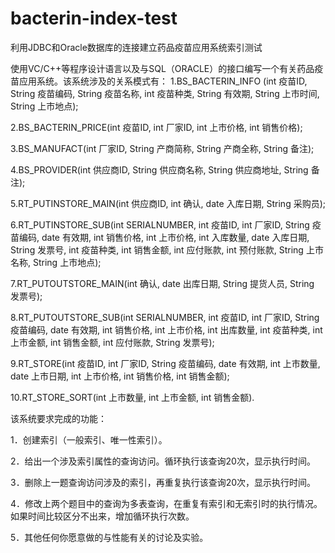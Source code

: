 # bacterin-index-test
利用JDBC和Oracle数据库的连接建立药品疫苗应用系统索引测试

使用VC/C++等程序设计语言以及与SQL（ORACLE）的接口编写一个有关药品疫苗应用系统。该系统涉及的关系模式有：
1.BS_BACTERIN_INFO (int 疫苗ID, String 疫苗编码, String 疫苗名称, int 疫苗种类, String 有效期, String 上市时间, String 上市地点);

2.BS_BACTERIN_PRICE(int 疫苗ID, int 厂家ID, int 上市价格, int 销售价格);

3.BS_MANUFACT(int 厂家ID, String 产商简称, String 产商全称, String 备注);

4.BS_PROVIDER(int 供应商ID, String 供应商名称, String 供应商地址, String 备注);

5.RT_PUTINSTORE_MAIN(int 供应商ID, int 确认, date 入库日期, String 采购员);

6.RT_PUTINSTORE_SUB(int SERIALNUMBER, int 疫苗ID, int 厂家ID, String 疫苗编码, date 有效期, int 销售价格, int 上市价格, int 入库数量, date 入库日期, String 发票号, int 疫苗种类, int 销售金额, int 应付账款, int 预付账款, String 上市名称, String 上市地点);

7.RT_PUTOUTSTORE_MAIN(int 确认, date 出库日期, String 提货人员, String 发票号);

8.RT_PUTOUTSTORE_SUB(int SERIALNUMBER, int 疫苗ID, int 厂家ID, String 疫苗编码, date 有效期, int 销售价格, int 上市价格, int 出库数量, int 疫苗种类, int 上市金额, int 销售金额, int 应付账款, String 发票号);

9.RT_STORE(int 疫苗ID, int 厂家ID, String 疫苗编码, date 有效期, int 上市数量, date 上市日期, int 上市价格, int 销售价格, int 销售金额);

10.RT_STORE_SORT(int 上市数量, int 上市金额, int 销售金额).

该系统要求完成的功能：

1．创建索引（一般索引、唯一性索引）。

2．给出一个涉及索引属性的查询访问。循环执行该查询20次，显示执行时间。

3．删除上一题查询访问涉及的索引，再重复执行该查询20次，显示执行时间。

4．修改上两个题目中的查询为多表查询，在重复有索引和无索引时的执行情况。如果时间比较区分不出来，增加循环执行次数。

5．其他任何你愿意做的与性能有关的讨论及实验。
